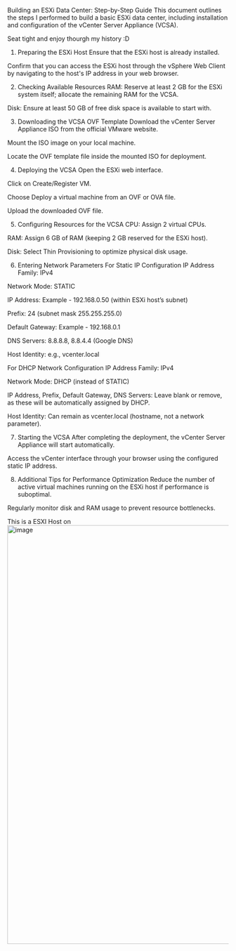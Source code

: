 Building an ESXi Data Center: 
Step-by-Step Guide
This document outlines the steps I performed to build a basic ESXi data center, including installation and configuration of the vCenter Server Appliance (VCSA).

Seat tight and enjoy thourgh my history :D 

1. Preparing the ESXi Host
Ensure that the ESXi host is already installed.

Confirm that you can access the ESXi host through the vSphere Web Client by navigating to the host's IP address in your web browser.

2. Checking Available Resources
RAM: Reserve at least 2 GB for the ESXi system itself; allocate the remaining RAM for the VCSA.

Disk: Ensure at least 50 GB of free disk space is available to start with.

3. Downloading the VCSA OVF Template
Download the vCenter Server Appliance ISO from the official VMware website.

Mount the ISO image on your local machine.

Locate the OVF template file inside the mounted ISO for deployment.

4. Deploying the VCSA
Open the ESXi web interface.

Click on Create/Register VM.

Choose Deploy a virtual machine from an OVF or OVA file.

Upload the downloaded OVF file.

5. Configuring Resources for the VCSA
CPU: Assign 2 virtual CPUs.

RAM: Assign 6 GB of RAM (keeping 2 GB reserved for the ESXi host).

Disk: Select Thin Provisioning to optimize physical disk usage.

6. Entering Network Parameters
For Static IP Configuration
IP Address Family: IPv4

Network Mode: STATIC

IP Address: Example - 192.168.0.50 (within ESXi host’s subnet)

Prefix: 24 (subnet mask 255.255.255.0)

Default Gateway: Example - 192.168.0.1

DNS Servers: 8.8.8.8, 8.8.4.4 (Google DNS)

Host Identity: e.g., vcenter.local

For DHCP Network Configuration
IP Address Family: IPv4

Network Mode: DHCP (instead of STATIC)

IP Address, Prefix, Default Gateway, DNS Servers: Leave blank or remove, as these will be automatically assigned by DHCP.

Host Identity: Can remain as vcenter.local (hostname, not a network parameter).

7. Starting the VCSA
After completing the deployment, the vCenter Server Appliance will start automatically.

Access the vCenter interface through your browser using the configured static IP address.

8. Additional Tips for Performance Optimization
Reduce the number of active virtual machines running on the ESXi host if performance is suboptimal.

Regularly monitor disk and RAM usage to prevent resource bottlenecks.

This is a  ESXI Host on <img width="1601" height="954" alt="image" src="https://github.com/user-attachments/assets/f20a1da2-e16a-4a42-bd57-50181a92b851" />




